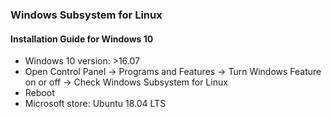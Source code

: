 ### Windows Subsystem for Linux
#### Installation Guide for Windows 10
* Windows 10 version: >16.07
* Open Control Panel -> Programs and Features -> Turn Windows Feature on or off -> Check Windows Subsystem for Linux
* Reboot
* Microsoft store: Ubuntu 18.04 LTS

